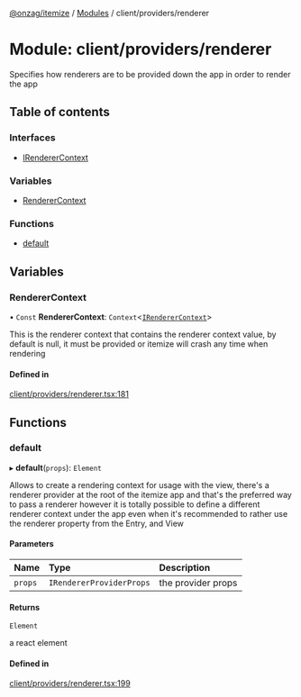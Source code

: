[@onzag/itemize](../README.md) / [Modules](../modules.md) / client/providers/renderer

# Module: client/providers/renderer

Specifies how renderers are to be provided down the app in order
to render the app

## Table of contents

### Interfaces

- [IRendererContext](../interfaces/client_providers_renderer.IRendererContext.md)

### Variables

- [RendererContext](client_providers_renderer.md#renderercontext)

### Functions

- [default](client_providers_renderer.md#default)

## Variables

### RendererContext

• `Const` **RendererContext**: `Context`\<[`IRendererContext`](../interfaces/client_providers_renderer.IRendererContext.md)\>

This is the renderer context that contains the renderer context
value, by default is null, it must be provided or itemize
will crash any time when rendering

#### Defined in

[client/providers/renderer.tsx:181](https://github.com/onzag/itemize/blob/73e0c39e/client/providers/renderer.tsx#L181)

## Functions

### default

▸ **default**(`props`): `Element`

Allows to create a rendering context for usage with the view, there's a renderer
provider at the root of the itemize app and that's the preferred way to pass a renderer
however it is totally possible to define a different renderer context under the app
even when it's recommended to rather use the renderer property from the Entry, and View

#### Parameters

| Name | Type | Description |
| :------ | :------ | :------ |
| `props` | `IRendererProviderProps` | the provider props |

#### Returns

`Element`

a react element

#### Defined in

[client/providers/renderer.tsx:199](https://github.com/onzag/itemize/blob/73e0c39e/client/providers/renderer.tsx#L199)

